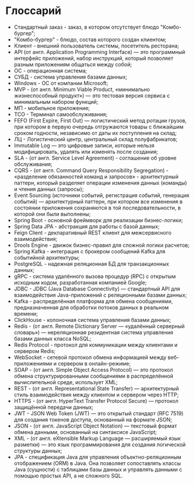# Глоссарий

<!-- Тут будут все сокращения и аббревиатуры -->
* Стандартный заказ - заказ, в котором отсутствует блюдо "Комбо-бургер";
* "Комбо-бургер" - блюдо, состав которого создан клиентом;
* Клиент - внешний пользователь системы, посетитель ресторана;
* API (от англ. Application Programming Interface) — это программный интерфейс приложений, набор инструкций, который позволяет разным приложениям общаться между собой;
* ОС - операционная система;
* СУБД -  система управления базами данных;
* Windows - ОС от компании Microsoft;
* MVP - (от англ. Minimum Viable Product, «минимально жизнеспособный продукт») — это тестовая версия сервиса с минимальным набором функций;
* МП - мобильное приложение;
* ТСО - Терминал самообслуживания;
* FEFO (First Expire, First Out) — логистический метод ротации грузов, при котором в первую очередь отгружаются товары с ближайшим сроком годности, независимо от даты их поступления на склад;
* ЛЦ - Логистический центр, центральный склад полуфабрикатов;
* Immutable Log — это цифровые записи, которые нельзя модифицировать, удалять или изменять после создания;
* SLA - (от англ. Service Level Agreement) - соглашение об уровне обслуживания;
* CQRS - (от англ. Command Query Responsibility Segregation) - «разделение обязанностей команд и запросов» - архитектурный паттерн, который разделяет операции изменения данных (команды) и чтения данных (запросы);
* Event Sourcing (источники событий, регистрация событий, генерация событий) — архитектурный паттерн, при котором все изменения в состоянии приложения сохраняются в той последовательности, в которой они были выполнены;
* Spring Boot - основной фреймворк для реализации бизнес-логики;
* Spring Data JPA - абстракция для работы с базой данных;
* Feign Client - декларативный REST клиент для межсервисного взаимодействия;
* Drools Engine - движок бизнес-правил для сложной логики расчетов;
* Spring Kafka - интеграция с брокером сообщений Kafka для событийной архитектуры;
* PostgreSQL - надежная реляционная БД для транзакционных данных;
* gRPC - система удалённого вызова процедур (RPC) с открытым исходным кодом, разработанная компанией Google;
* JDBC - JDBC (Java Database Connectivity) — стандартный API для взаимодействия Java-приложений с реляционными базами данных;
* Kafka - распределённая платформа для обмена сообщениями, предназначенная для обработки потоков данных в реальном времени;
* ClickHouse - колоночная система управления базами данных;
* Redis - (от англ. Remote Dictionary Server — «удалённый серверный словарь») — нереляционная резидентная система управления базами данных класса NoSQL;
* Redis Protocol - протокол для коммуникации между клиентами и сервером Redis;
* WebSocket - сетевой протокол обмена информацией между веб-приложениями и сервером в онлайн-режиме;
* SOAP - (от англ. Simple Object Access Protocol) — это протокол обмена структурированными сообщениями в распределённой вычислительной среде, использует XML;
* REST - (от англ. Representational State Transfer) — архитектурный стиль взаимодействия между клиентом и сервером через HTTP;
* HTTPS - (от англ. HyperText Transfer Protocol Secure) — протокол защищённой передачи данных;
* JWT - JSON Web Token (JWT) — это открытый стандарт (RFC 7519) для создания токенов доступа, основанный на формате JSON;
* JSON - (от англ. JavaScript Object Notation) — текстовый формат обмена данными, основанный на синтаксисе JavaScript;
* XML - (от англ. eXtensible Markup Language — расширяемый язык разметки) — это язык программирования для создания логической структуры данных;
* JPA - спецификация Java для управления объектно-реляционным отображением (ORM) в Java. Она позволяет сопоставлять классы Java (сущности) с таблицами базы данных и управлять данными с помощью простых API, а не сложного SQL.
